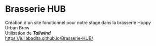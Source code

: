 # Brasserie HUB
Création d'un site fonctionnel pour notre stage dans la brasserie Hoppy Urban Brew 
<br>
Utilisation de ***Tailwind***
<br>
https://juliabadita.github.io/Brasserie-HUB/
